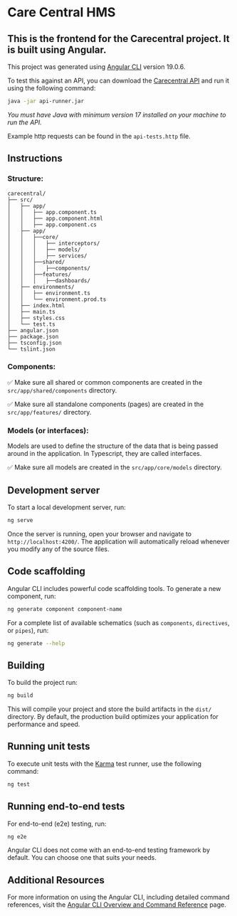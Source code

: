 # Care Central HMS

## This is the frontend for the Carecentral project. It is built using Angular.
This project was generated using [Angular CLI](https://github.com/angular/angular-cli) version 19.0.6.

To test this against an API, you can download the [Carecentral API](https://drive.google.com/file/d/18CdljW7tFoE6GR_S52H1C2RMZLEHIWf_/view?usp=sharing) and run it using the following command:
```bash
java -jar api-runner.jar
```
_You must have Java with minimum version 17 installed on your machine to run the API._

Example http requests can be found in the `api-tests.http` file.

## Instructions
### Structure:
```
carecentral/
├── src/
│   ├── app/
│   │   ├── app.component.ts
│   │   ├── app.component.html
│   │   ├── app.component.cs
│   ├── app/
│   │   ├──core/
│   │   │   ├── interceptors/ 
│   │   │   ├── models/ 
│   │   │   ├── services/
│   │   ├──shared/
│   │   │   ├──components/
│   │   ├──features/ 
│   │   │   ├──dashboards/
│   ├── environments/
│   │   ├── environment.ts
│   │   └── environment.prod.ts
│   ├── index.html
│   ├── main.ts
│   ├── styles.css
│   └── test.ts
├── angular.json
├── package.json
├── tsconfig.json
└── tslint.json

```

### Components:
✅ Make sure all shared or common components are created in the `src/app/shared/components` directory.

✅ Make sure all standalone components (pages) are created in the `src/app/features/` directory.

### Models (or interfaces):
Models are used to define the structure of the data that is being passed around in the application.
In Typescript, they are called interfaces.

✅ Make sure all models are created in the `src/app/core/models` directory.




## Development server

To start a local development server, run:

```bash
ng serve
```

Once the server is running, open your browser and navigate to `http://localhost:4200/`. The application will automatically reload whenever you modify any of the source files.

## Code scaffolding

Angular CLI includes powerful code scaffolding tools. To generate a new component, run:

```bash
ng generate component component-name
```

For a complete list of available schematics (such as `components`, `directives`, or `pipes`), run:

```bash
ng generate --help
```

## Building

To build the project run:

```bash
ng build
```

This will compile your project and store the build artifacts in the `dist/` directory. By default, the production build optimizes your application for performance and speed.

## Running unit tests

To execute unit tests with the [Karma](https://karma-runner.github.io) test runner, use the following command:

```bash
ng test
```

## Running end-to-end tests

For end-to-end (e2e) testing, run:

```bash
ng e2e
```

Angular CLI does not come with an end-to-end testing framework by default. You can choose one that suits your needs.

## Additional Resources

For more information on using the Angular CLI, including detailed command references, visit the [Angular CLI Overview and Command Reference](https://angular.dev/tools/cli) page.
